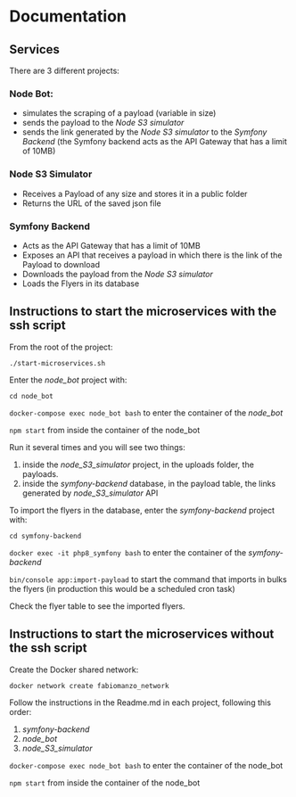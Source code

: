 # Documentation

## Services

There are 3 different projects:

### Node Bot: 
- simulates the scraping of a payload (variable in size)
- sends the payload to the *Node S3 simulator*
- sends the link generated by the *Node S3 simulator* to the *Symfony Backend* (the Symfony backend acts as the API Gateway that has a limit of 10MB)  

### Node S3 Simulator
- Receives a Payload of any size and stores it in a public folder
- Returns the URL of the saved json file

### Symfony Backend
- Acts as the API Gateway that has a limit of 10MB
- Exposes an API that receives a payload in which there is the link of the Payload to download
- Downloads the payload from the *Node S3 simulator*
- Loads the Flyers in its database

## Instructions to start the microservices with the ssh script
From the root of the project:

`./start-microservices.sh`

Enter the _node_bot_ project with:

`cd node_bot`

`docker-compose exec node_bot bash` to enter the container of the _node_bot_

`npm start` from inside the container of the node_bot

Run it several times and you will see two things: 

1. inside the _node_S3_simulator_ project, in the uploads folder, the payloads.
2. inside the _symfony-backend_ database, in the payload table, the links generated by _node_S3_simulator_ API


To import the flyers in the database, enter the _symfony-backend_ project with:

`cd symfony-backend`

`docker exec -it php8_symfony bash` to enter the container of the _symfony-backend_

`bin/console app:import-payload` to start the command that imports in bulks the flyers (in production this would be a scheduled cron task)

Check the flyer table to see the imported flyers.


## Instructions to start the microservices without the ssh script
Create the Docker shared network:

`docker network create fabiomanzo_network`

Follow the instructions in the Readme.md in each project, following this order:

1. _symfony-backend_
2. _node_bot_
3. _node_S3_simulator_

`docker-compose exec node_bot bash` to enter the container of the node_bot

`npm start` from inside the container of the node_bot